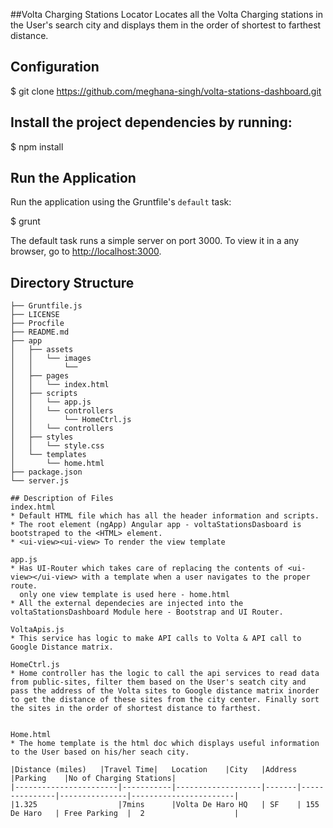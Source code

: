 ##Volta Charging Stations Locator
Locates all the Volta Charging stations in the User's search city and displays them in the order of shortest to farthest distance.
## Configuration

$ git clone https://github.com/meghana-singh/volta-stations-dashboard.git <your-frontend-project-name>

## Install the project dependencies by running:

$ npm install

## Run the Application

Run the application using the Gruntfile's `default` task:

$ grunt

The default task runs a simple server on port 3000. To view it in a any browser, go to [http://localhost:3000](http://localhost:3000).


## Directory Structure

```
├── Gruntfile.js
├── LICENSE
├── Procfile
├── README.md
├── app
│   ├── assets
│   │   └── images
│   │       └── 
│   ├── pages
│   │   └── index.html
│   ├── scripts
│   │   └── app.js
│   │   └── controllers
│   │       └── HomeCtrl.js
│   │   └── controllers
│   ├── styles
│   │   └── style.css
│   └── templates
│       └── home.html
├── package.json
└── server.js

## Description of Files
index.html 
* Default HTML file which has all the header information and scripts. 
* The root element (ngApp) Angular app - voltaStationsDasboard is bootstraped to the <HTML> element.
* <ui-view><ui-view> To render the view template

app.js
* Has UI-Router which takes care of replacing the contents of <ui-view></ui-view> with a template when a user navigates to the proper route. 
  only one view template is used here - home.html
* All the external dependecies are injected into the voltaStationsDashboard Module here - Bootstrap and UI Router.

VoltaApis.js
* This service has logic to make API calls to Volta & API call to Google Distance matrix.

HomeCtrl.js
* Home controller has the logic to call the api services to read data from public-sites, filter them based on the User's seatch city and pass the address of the Volta sites to Google distance matrix inorder to get the distance of these sites from the city center. Finally sort the sites in the order of shortest distance to farthest. 


Home.html
* The home template is the html doc which displays useful information to the User based on his/her seach city.

|Distance (miles)	|Travel Time|	Location	|City	|Address	|Parking	|No of Charging Stations|
|-----------------------|-----------|-------------------|-------|---------------|---------------|-----------------------|
|1.325                  |7mins      |Volta De Haro HQ   | SF    | 155 De Haro   | Free Parking  |  2                    |



